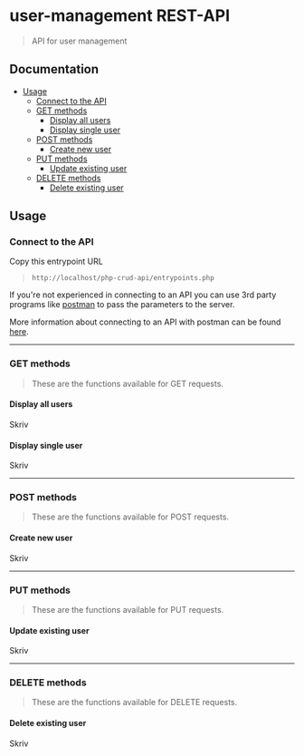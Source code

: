 # user-management REST-API
> API for user management

## Documentation
* [Usage](#Usage)
	- [Connect to the API](#connect-to-the-api)
	- [GET methods](#get-methods)
		- [Display all users](#display-all-users)
		- [Display single user](#display-single-user)
	- [POST methods](#post-methods)
		- [Create new user](#create-new-user)
	- [PUT methods](#put-methods)
		- [Update existing user](#update-existing-user)
	- [DELETE methods](#delete-methods)
		- [Delete existing user](#delete-existing-user)
	
 
## Usage

### Connect to the API
Copy this entrypoint URL
> `http://localhost/php-crud-api/entrypoints.php`

If you're not experienced in connecting to an API you can use 3rd party programs like [postman](https://www.getpostman.com/) to pass the parameters to the server.

More information about connecting to an API with postman can be found [here](https://www.youtube.com/watch?v=t5n07Ybz7yI&t=31s).

___

### GET methods
> These are the functions available for GET requests.
#### Display all users
Skriv
#### Display single user
Skriv

___

### POST methods
> These are the functions available for POST requests.
#### Create new user
Skriv

___

### PUT methods
> These are the functions available for PUT requests.
#### Update existing user
Skriv

___

### DELETE methods
> These are the functions available for DELETE requests.
#### Delete existing user
Skriv

